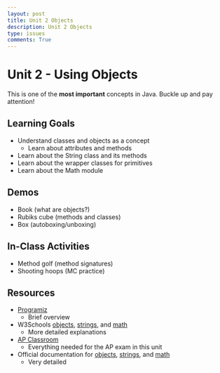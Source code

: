 ```yaml
---
layout: post
title: Unit 2 Objects
description: Unit 2 Objects
type: issues
comments: True
---
```


# Unit 2 - Using Objects

This is one of the **most important** concepts in Java. Buckle up and pay attention!


## Learning Goals
- Understand classes and objects as a concept
  - Learn about attributes and methods
- Learn about the String class and its methods
- Learn about the wrapper classes for primitives
- Learn about the Math module

## Demos
- Book (what are objects?)
- Rubiks cube (methods and classes)
- Box (autoboxing/unboxing)

## In-Class Activities
- Method golf (method signatures)
- Shooting hoops (MC practice)

## Resources
- [Programiz](https://www.programiz.com/java-programming/class-objects)
  - Brief overview
- W3Schools [objects](https://www.w3schools.com/java/java_classes.asp), [strings](https://www.w3schools.com/java/java_strings.asp), and [math](https://www.w3schools.com/java/java_math.asp)
  - More detailed explanations
- [AP Classroom](https://apclassroom.collegeboard.org/)
  - Everything needed for the AP exam in this unit
- Official documentation for [objects](https://docs.oracle.com/javase/8/docs/api/java/util/Objects.html), [strings](https://docs.oracle.com/en/java/javase/22/docs/api/java.base/java/lang/String.html), and [math](https://docs.oracle.com/javase/8/docs/api/java/lang/Math.html)
  - Very detailed

